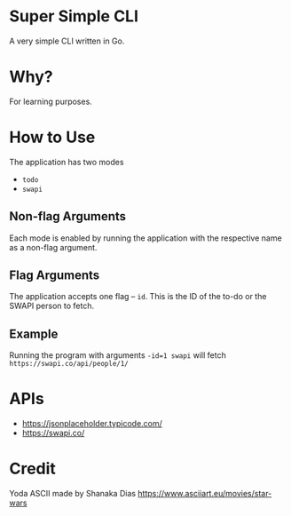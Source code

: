 # Super Simple CLI
A very simple CLI written in Go.
# Why?
For learning purposes.
# How to Use
The application has two modes
- `todo`
- `swapi`
## Non-flag Arguments
Each mode is enabled by running the application with the respective name as a non-flag argument.
## Flag Arguments
The application accepts one flag – `id`. This is the ID of the to-do or the SWAPI person to fetch.  
## Example
Running the program with arguments `-id=1 swapi` will fetch `https://swapi.co/api/people/1/`
# APIs
- https://jsonplaceholder.typicode.com/
- https://swapi.co/
# Credit
Yoda ASCII made by Shanaka Dias
https://www.asciiart.eu/movies/star-wars